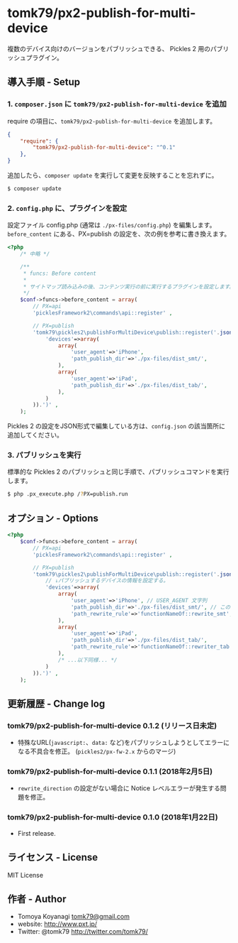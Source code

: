 # tomk79/px2-publish-for-multi-device

複数のデバイス向けのバージョンをパブリッシュできる、 Pickles 2 用のパブリッシュプラグイン。


## 導入手順 - Setup

### 1. `composer.json` に `tomk79/px2-publish-for-multi-device` を追加

require の項目に、`tomk79/px2-publish-for-multi-device` を追加します。

```json
{
	"require": {
		"tomk79/px2-publish-for-multi-device": "^0.1"
	},
}
```


追加したら、`composer update` を実行して変更を反映することを忘れずに。

```bash
$ composer update
```


### 2. `config.php` に、プラグインを設定

設定ファイル config.php (通常は `./px-files/config.php`) を編集します。
`before_content` にある、PX=publish の設定を、次の例を参考に書き換えます。

```php
<?php
	/* 中略 */

	/**
	 * funcs: Before content
	 *
	 * サイトマップ読み込みの後、コンテンツ実行の前に実行するプラグインを設定します。
	 */
	$conf->funcs->before_content = array(
		// PX=api
		'picklesFramework2\commands\api::register' ,

		// PX=publish
		'tomk79\pickles2\publishForMultiDevice\publish::register('.json_encode(array(
			'devices'=>array(
				array(
					'user_agent'=>'iPhone',
					'path_publish_dir'=>'./px-files/dist_smt/',
				),
				array(
					'user_agent'=>'iPad',
					'path_publish_dir'=>'./px-files/dist_tab/',
				),
			)
		)).')' ,
	);
```

Pickles 2 の設定をJSON形式で編集している方は、`config.json` の該当箇所に追加してください。

### 3. パブリッシュを実行

標準的な Pickles 2 のパブリッシュと同じ手順で、パブリッシュコマンドを実行します。

```bash
$ php .px_execute.php /?PX=publish.run
```


## オプション - Options

```php
<?php
	$conf->funcs->before_content = array(
		// PX=api
		'picklesFramework2\commands\api::register' ,

		// PX=publish
		'tomk79\pickles2\publishForMultiDevice\publish::register('.json_encode(array(
			// ↓パブリッシュするデバイスの情報を設定する。
			'devices'=>array(
				array(
					'user_agent'=>'iPhone', // USER_AGENT 文字列
					'path_publish_dir'=>'./px-files/dist_smt/', // このデバイス向けのパブリッシュ先ディレクトリ
					'path_rewrite_rule'=>'functionNameOf::rewrite_smt', // パスの書き換えロジック
				),
				array(
					'user_agent'=>'iPad',
					'path_publish_dir'=>'./px-files/dist_tab/',
					'path_rewrite_rule'=>'functionNameOf::rewriter_tab',
				),
				/* ...以下同様... */
			)
		)).')' ,
	);
```


## 更新履歴 - Change log

### tomk79/px2-publish-for-multi-device 0.1.2 (リリース日未定)

- 特殊なURL(`javascript:`、`data:` など)をパブリッシュしようとしてエラーになる不具合を修正。 (`pickles2/px-fw-2.x` からのマージ)

### tomk79/px2-publish-for-multi-device 0.1.1 (2018年2月5日)

- `rewrite_direction` の設定がない場合に Notice レベルエラーが発生する問題を修正。

### tomk79/px2-publish-for-multi-device 0.1.0 (2018年1月22日)

- First release.


## ライセンス - License

MIT License


## 作者 - Author

- Tomoya Koyanagi <tomk79@gmail.com>
- website: <http://www.pxt.jp/>
- Twitter: @tomk79 <http://twitter.com/tomk79/>
